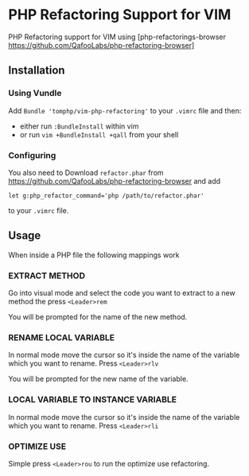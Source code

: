PHP Refactoring Support for VIM
===============================

PHP Refactoring support for VIM using [php-refactorings-browser https://github.com/QafooLabs/php-refactoring-browser]

Installation
------------

### Using Vundle
Add `Bundle 'tomphp/vim-php-refactoring'` to your `.vimrc` file and then:
* either run `:BundleInstall` within vim
* or run `vim +BundleInstall +qall` from your shell

### Configuring

You also need to Download `refactor.phar` from
https://github.com/QafooLabs/php-refactoring-browser and add

`let g:php_refactor_command='php /path/to/refactor.phar'`

to your `.vimrc` file.

Usage
-----

When inside a PHP file the following mappings work

### EXTRACT METHOD
Go into visual mode and select the code you want to extract to a new
method the press `<Leader>rem`

You will be prompted for the name of the new method.

### RENAME LOCAL VARIABLE
In normal mode move the cursor so it's inside the name of the variable
which you want to rename. Press `<Leader>rlv`

You will be prompted for the new name of the variable.

### LOCAL VARIABLE TO INSTANCE VARIABLE
In normal mode move the cursor so it's inside the name of the variable
which you want to rename. Press `<Leader>rli`

### OPTIMIZE USE
Simple press `<Leader>rou` to run the optimize use refactoring.
